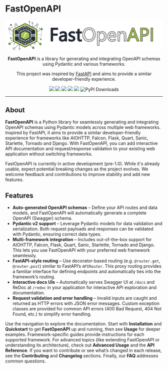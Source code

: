 # FastOpenAPI

<p align="center">
  <img src="https://raw.githubusercontent.com/mr-fatalyst/fastopenapi/master/logo.png" alt="Logo">
</p>

<p align="center">
  <b>FastOpenAPI</b> is a library for generating and integrating OpenAPI schemas using Pydantic and various frameworks.
</p>

<p align="center">
  This project was inspired by <a href="https://fastapi.tiangolo.com/">FastAPI</a> and aims to provide a similar developer-friendly experience.
</p>

<p align="center">
  <img src="https://img.shields.io/github/license/mr-fatalyst/fastopenapi">
  <img src="https://github.com/mr-fatalyst/fastopenapi/actions/workflows/master.yml/badge.svg">
  <img src="https://codecov.io/gh/mr-fatalyst/fastopenapi/branch/master/graph/badge.svg?token=USHR1I0CJB">
  <img src="https://img.shields.io/pypi/v/fastopenapi">
  <img src="https://img.shields.io/pypi/pyversions/fastopenapi">
  <img src="https://static.pepy.tech/badge/fastopenapi" alt="PyPI Downloads">
</p>

---

## About

**FastOpenAPI** is a Python library for seamlessly generating and integrating OpenAPI schemas using Pydantic models across multiple web frameworks. Inspired by FastAPI, it aims to provide a similar developer-friendly experience for frameworks like AIOHTTP, Falcon, Flask, Quart, Sanic, Starlette, Tornado and Django. With FastOpenAPI, you can add interactive API documentation and request/response validation to your existing web application without switching frameworks.

FastOpenAPI is currently in active development (pre-1.0). While it's already usable, expect potential breaking changes as the project evolves. We welcome feedback and contributions to improve stability and add new features.

## Features

- **Auto-generated OpenAPI schemas** – Define your API routes and data models, and FastOpenAPI will automatically generate a complete OpenAPI (Swagger) schema.
- **Pydantic v2 support** – Leverage Pydantic models for data validation and serialization. Both request payloads and responses can be validated with Pydantic, ensuring correct data types.
- **Multi-framework integration** – Includes out-of-the-box support for AIOHTTP, Falcon, Flask, Quart, Sanic, Starlette, Tornado and Django. This lets you use FastOpenAPI with your preferred web framework seamlessly.
- **FastAPI-style routing** – Use decorator-based routing (e.g. `@router.get`, `@router.post`) similar to FastAPI’s `APIRouter`. This proxy routing provides a familiar interface for defining endpoints and automatically ties into the framework’s routing.
- **Interactive docs UIs** – Automatically serves Swagger UI at `/docs` and ReDoc at `/redoc` in your application for interactive API exploration and documentation.
- **Request validation and error handling** – Invalid inputs are caught and returned as HTTP errors with JSON error messages. Custom exception classes are provided for common API errors (400 Bad Request, 404 Not Found, etc.) to simplify error handling.

Use the navigation to explore the documentation. Start with **Installation** and **Quickstart** to get **FastOpenAPI** up and running, then see **Usage** for deeper examples. Framework-specific guides provide instructions for each supported framework. For advanced topics (like extending FastOpenAPI or understanding its architecture), check out **Advanced Usage** and the **API Reference**. If you want to contribute or see what’s changed in each release, see the **Contributing** and **Changelog** sections. Finally, our **FAQ** addresses common questions.

